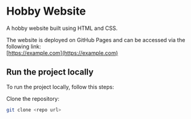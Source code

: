 # Hobby Website

A hobby website built using HTML and CSS.

The website is deployed on GitHub Pages and can be accessed via the following link:  
[https://example.com](https://example.com)

## Run the project locally

To run the project locally, follow this steps:

Clone the repository:
   ```bash
   git clone <repo url>
